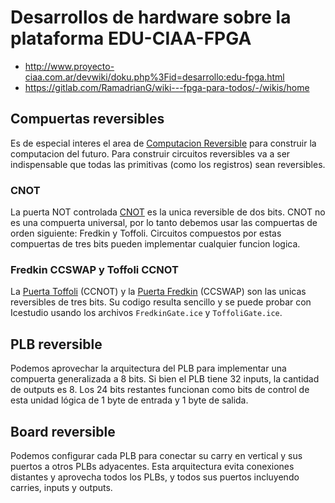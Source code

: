 # Desarrollos de hardware sobre la plataforma EDU-CIAA-FPGA

* http://www.proyecto-ciaa.com.ar/devwiki/doku.php%3Fid=desarrollo:edu-fpga.html
* https://gitlab.com/RamadrianG/wiki---fpga-para-todos/-/wikis/home


## Compuertas reversibles

Es de especial interes el area de [Computacion Reversible] para construir la computacion del futuro. Para construir circuitos reversibles va a ser indispensable que todas las primitivas (como los registros) sean reversibles.


### CNOT

La puerta NOT controlada [CNOT] es la unica reversible de dos bits. CNOT no es una compuerta universal, por lo tanto debemos usar las compuertas de orden siguiente: Fredkin y Toffoli. Circuitos compuestos por estas compuertas de tres bits pueden implementar cualquier funcion logica.

### Fredkin CCSWAP y Toffoli CCNOT

La [Puerta Toffoli] (CCNOT) y la [Puerta Fredkin] (CCSWAP) son las unicas reversibles de tres bits. Su codigo resulta sencillo y se puede probar con Icestudio usando los archivos `FredkinGate.ice` y `ToffoliGate.ice`.

## PLB reversible

Podemos aprovechar la arquitectura del PLB para implementar una compuerta generalizada a 8 bits. Si bien el PLB tiene 32 inputs, la cantidad de outputs es 8. Los 24 bits restantes funcionan como bits de control de esta unidad lógica de 1 byte de entrada y 1 byte de salida.

## Board reversible

Podemos configurar cada PLB para conectar su carry en vertical y sus puertos a otros PLBs adyacentes. Esta arquitectura evita conexiones distantes y aprovecha todos los PLBs, y todos sus puertos incluyendo carries, inputs y outputs.


[CNOT]: https://es.wikipedia.org/wiki/Puerta_NOT_controlada
[Computacion Reversible]: https://es.wikipedia.org/wiki/Computaci%C3%B3n_reversible
[Puerta Toffoli]: https://en.wikipedia.org/wiki/Toffoli_gate
[Puerta Fredkin]: https://en.wikipedia.org/wiki/Fredkin_gate
